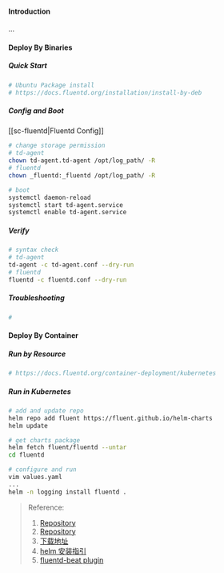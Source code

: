 #### Introduction
...

#### Deploy By Binaries
##### Quick Start
```bash
# Ubuntu Package install
# https://docs.fluentd.org/installation/install-by-deb

```

##### Config and Boot
[[sc-fluentd|Fluentd Config]]

```bash
# change storage permission
# td-agent
chown td-agent.td-agent /opt/log_path/ -R
# fluentd
chown _fluentd:_fluentd /opt/log_path/ -R

# boot 
systemctl daemon-reload
systemctl start td-agent.service
systemctl enable td-agent.service
```

##### Verify
```bash
# syntax check
# td-agent
td-agent -c td-agent.conf --dry-run
# fluentd
fluentd -c fluentd.conf --dry-run
```

##### Troubleshooting
```bash
# 
```


#### Deploy By Container
##### Run by Resource
```bash
# https://docs.fluentd.org/container-deployment/kubernetes
```

##### Run in Kubernetes
```bash
# add and update repo
helm repo add fluent https://fluent.github.io/helm-charts
helm update

# get charts package
helm fetch fluent/fluentd --untar
cd fluentd

# configure and run
vim values.yaml
...
helm -n logging install fluentd .

```


>Reference:
> 1. [Repository](https://docs.fluentd.org/)
> 2. [Repository](https://github.com/fluent/fluentd)
> 3. [下载地址](https://api-docs.treasuredata.com/en/tools/cli/quickstart/)
> 4. [helm 安装指引](https://artifacthub.io/packages/helm/bitnami/fluentd)
> 5. [fluentd-beat plugin](https://github.com/repeatedly/fluent-plugin-beats)
